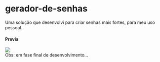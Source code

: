 # gerador-de-senhas
Uma solução que desenvolvi para criar senhas mais fortes, para meu uso pessoal. 
<br>
<h4> Previa </h4>
<img src="https://user-images.githubusercontent.com/110244419/192166552-aa7772e0-f859-4211-a30e-ec8c52f84ca1.jpg">

<br>
Obs: em fase final de desenvolvimento...
